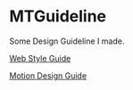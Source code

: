 # MTGuideline
Some Design Guideline I made.

[Web Style Guide](http://www.martinrgb.com/MTGuideline/)

[Motion Design Guide](https://github.com/MartinRGB/MTGuideline/wiki/1.0-Motion-Design-%E8%A7%84%E8%8C%83%E7%BB%BC%E8%BF%B0)
